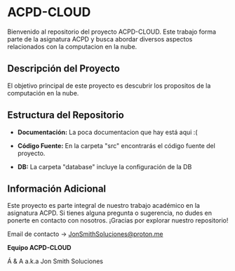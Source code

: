 # ACPD-CLOUD

Bienvenido al repositorio del proyecto ACPD-CLOUD. Este trabajo forma parte de la asignatura ACPD y busca abordar diversos aspectos relacionados con la computacion en la nube.

## Descripción del Proyecto

El objetivo principal de este proyecto es descubrir los propositos de la computación en la nube.

## Estructura del Repositorio

- **Documentación:** La poca documentacion que hay está aqui :(

- **Código Fuente:** En la carpeta "src" encontrarás el código fuente del proyecto.

- **DB:** La carpeta "database" incluye la configuración de la DB

## Información Adicional

Este proyecto es parte integral de nuestro trabajo académico en la asignatura ACPD. Si tienes alguna pregunta o sugerencia, no dudes en ponerte en contacto con nosotros. ¡Gracias por explorar nuestro repositorio! 

Email de contacto -> JonSmithSoluciones@proton.me

**Equipo ACPD-CLOUD**

Á & A a.k.a Jon Smith Soluciones

